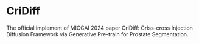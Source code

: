 # CriDiff
The official implement of MICCAI 2024 paper CriDiff: Criss-cross Injection Diffusion Framework via Generative Pre-train for Prostate Segmentation.
